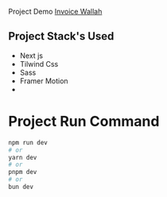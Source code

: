 Project Demo [Invoice Wallah](https://invoicewallah.vercel.app/)

## Project Stack's Used 
 - Next js 
 - Tilwind Css
 - Sass 
 - Framer Motion 
 - 


# Project Run Command
```bash
npm run dev
# or
yarn dev
# or
pnpm dev
# or
bun dev
```



